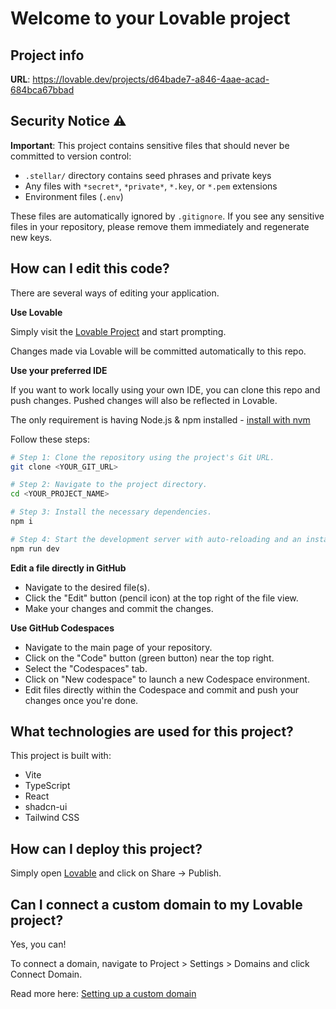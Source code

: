 # Welcome to your Lovable project

## Project info

**URL**: https://lovable.dev/projects/d64bade7-a846-4aae-acad-684bca67bbad

## Security Notice ⚠️

**Important**: This project contains sensitive files that should never be committed to version control:

- `.stellar/` directory contains seed phrases and private keys
- Any files with `*secret*`, `*private*`, `*.key`, or `*.pem` extensions
- Environment files (`.env`)

These files are automatically ignored by `.gitignore`. If you see any sensitive files in your repository, please remove them immediately and regenerate new keys.

## How can I edit this code?

There are several ways of editing your application.

**Use Lovable**

Simply visit the [Lovable Project](https://lovable.dev/projects/d64bade7-a846-4aae-acad-684bca67bbad) and start prompting.

Changes made via Lovable will be committed automatically to this repo.

**Use your preferred IDE**

If you want to work locally using your own IDE, you can clone this repo and push changes. Pushed changes will also be reflected in Lovable.

The only requirement is having Node.js & npm installed - [install with nvm](https://github.com/nvm-sh/nvm#installing-and-updating)

Follow these steps:

```sh
# Step 1: Clone the repository using the project's Git URL.
git clone <YOUR_GIT_URL>

# Step 2: Navigate to the project directory.
cd <YOUR_PROJECT_NAME>

# Step 3: Install the necessary dependencies.
npm i

# Step 4: Start the development server with auto-reloading and an instant preview.
npm run dev
```

**Edit a file directly in GitHub**

- Navigate to the desired file(s).
- Click the "Edit" button (pencil icon) at the top right of the file view.
- Make your changes and commit the changes.

**Use GitHub Codespaces**

- Navigate to the main page of your repository.
- Click on the "Code" button (green button) near the top right.
- Select the "Codespaces" tab.
- Click on "New codespace" to launch a new Codespace environment.
- Edit files directly within the Codespace and commit and push your changes once you're done.

## What technologies are used for this project?

This project is built with:

- Vite
- TypeScript
- React
- shadcn-ui
- Tailwind CSS

## How can I deploy this project?

Simply open [Lovable](https://lovable.dev/projects/d64bade7-a846-4aae-acad-684bca67bbad) and click on Share -> Publish.

## Can I connect a custom domain to my Lovable project?

Yes, you can!

To connect a domain, navigate to Project > Settings > Domains and click Connect Domain.

Read more here: [Setting up a custom domain](https://docs.lovable.dev/tips-tricks/custom-domain#step-by-step-guide)
